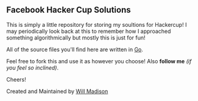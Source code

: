 Facebook Hacker Cup Solutions
-----------------------------

This is simply a little repository for storing my soultions for Hackercup! I may periodically look back at this to remember how I approached something algorithmically but mostly this is just for fun!

All of the source files you'll find here are written in [Go](http://golang.org).

Feel free to fork this and use it as however you choose! Also **follow me** *(if you feel so inclined)*.

Cheers!

Created and Maintained by [Will Madison](http://twitter.com/iamwillmadison)
